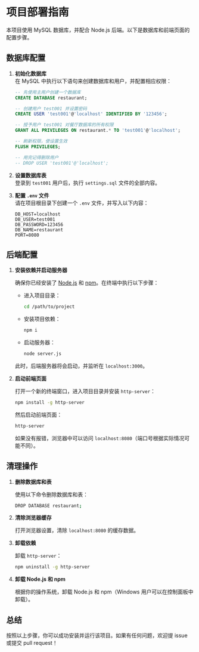 
# 项目部署指南

本项目使用 MySQL 数据库，并配合 Node.js 后端。以下是数据库和前端页面的配置步骤。

## 数据库配置

1. **初始化数据库**  
   在 MySQL 中执行以下语句来创建数据库和用户，并配置相应权限：

   ```sql
   -- 先使用主用户创建一个数据库
   CREATE DATABASE restaurant;

   -- 创建用户 test001 并设置密码
   CREATE USER 'test001'@'localhost' IDENTIFIED BY '123456';

   -- 授予用户 test001 对餐厅数据库的所有权限
   GRANT ALL PRIVILEGES ON restaurant.* TO 'test001'@'localhost';

   -- 刷新权限，使设置生效
   FLUSH PRIVILEGES;
   
   -- 用完记得删除用户
   -- DROP USER 'test001'@'localhost';
   ```

2. **设置数据库表**  
   登录到 `test001` 用户后，执行 `settings.sql` 文件的全部内容。

3. **配置 `.env` 文件**  
   请在项目根目录下创建一个 `.env` 文件，并写入以下内容：

   ```
   DB_HOST=localhost
   DB_USER=test001
   DB_PASSWORD=123456
   DB_NAME=restaurant
   PORT=8080
   ```

## 后端配置

1. **安装依赖并启动服务器**

   确保你已经安装了 [Node.js](https://nodejs.org/) 和 [npm](https://npmjs.com/)。在终端中执行以下步骤：

   - 进入项目目录：
     ```bash
     cd /path/to/project
     ```

   - 安装项目依赖：
     ```bash
     npm i
     ```

   - 启动服务器：
     ```bash
     node server.js
     ```

   此时，后端服务器将会启动，并监听在 `localhost:3000`。

2. **启动前端页面**

   打开一个新的终端窗口，进入项目目录并安装 `http-server`：

   ```bash
   npm install -g http-server
   ```

   然后启动前端页面：

   ```bash
   http-server
   ```

   如果没有报错，浏览器中可以访问 `localhost:8080`（端口号根据实际情况可能不同）。

## 清理操作

1. **删除数据库和表**

   使用以下命令删除数据库和表：

   ```bash
   DROP DATABASE restaurant;
   ```

2. **清除浏览器缓存**

   打开浏览器设置，清除 `localhost:8080` 的缓存数据。

3. **卸载依赖**

   卸载 `http-server`：

   ```bash
   npm uninstall -g http-server
   ```

4. **卸载 Node.js 和 npm**

   根据你的操作系统，卸载 Node.js 和 npm（Windows 用户可以在控制面板中卸载）。

## 总结

按照以上步骤，你可以成功安装并运行该项目。如果有任何问题，欢迎提 issue 或提交 pull request！
